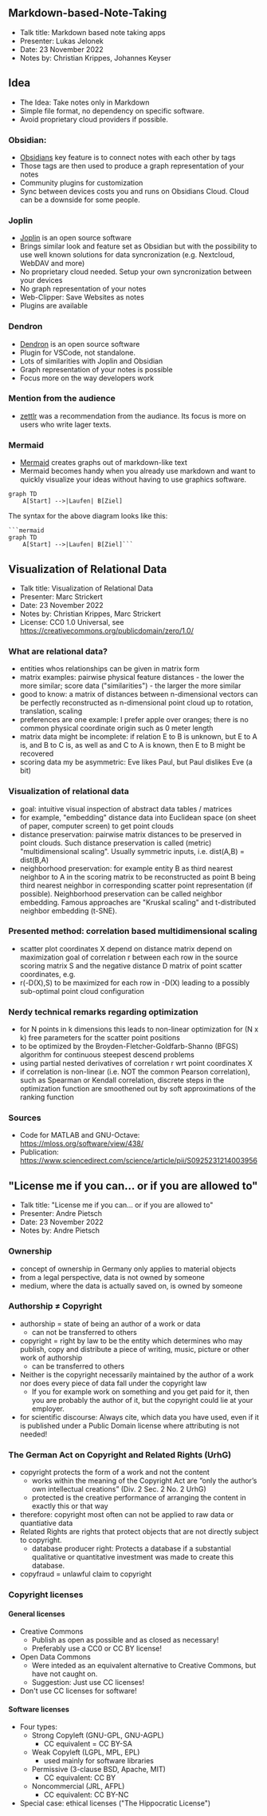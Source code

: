 

## Markdown-based-Note-Taking
- Talk title: Markdown based note taking apps
- Presenter: Lukas Jelonek
- Date: 23 November 2022
- Notes by: Christian Krippes, Johannes Keyser

## Idea
- The Idea: Take notes only in Markdown
- Simple file format, no dependency on specific software. 
- Avoid proprietary cloud providers if possible.

### Obsidian:

- [Obsidians] key feature is to connect notes with each other by tags
- Those tags are then used to produce a graph representation of your notes
- Community plugins for customization
- Sync between devices costs you and runs on Obsidians Cloud. 
  Cloud can be a downside for some people.


### Joplin

- [Joplin] is an open source software
- Brings similar look and feature set as Obsidian but with the possibility
to use well known solutions for data syncronization (e.g. Nextcloud, WebDAV and more)
- No proprietary cloud needed. Setup your own syncronization between your devices
- No graph representation of your notes
- Web-Clipper: Save Websites as notes
- Plugins are available


### Dendron
- [Dendron] is an open source software
- Plugin for VSCode, not standalone.
- Lots of similarities with Joplin and Obsidian
- Graph representation of your notes is possible
- Focus more on the way developers work


### Mention from the audience
 - [zettlr] was a recommendation from the audiance. 
 Its focus is more on users who write lager texts.

[Obsidians]:https://obsidian.md/
[Joplin]:https://joplinapp.org/
[Dendron]:https://www.dendron.so/
[zettlr]:https://www.zettlr.com/


### Mermaid
- [Mermaid] creates graphs out of markdown-like text
- Mermaid becomes handy when you already use markdown and want to quickly
visualize your ideas without having to use graphics software.

```mermaid
graph TD
    A[Start] -->|Laufen| B[Ziel]
```
The syntax for the above diagram looks like this:


```
```mermaid
graph TD
    A[Start] -->|Laufen| B[Ziel]```
```

[Mermaid]:https://mermaid-js.github.io/mermaid/#/


## Visualization of Relational Data

- Talk title: Visualization of Relational Data
- Presenter: Marc Strickert
- Date: 23 November 2022
- Notes by: Christian Krippes, Marc Strickert
- License: CC0 1.0 Universal, see https://creativecommons.org/publicdomain/zero/1.0/

### What are relational data?

- entities whos relationships can be given in matrix form
- matrix examples: pairwise physical feature distances - the lower the more similar;
   score data ("similarities") - the larger the more similar
- good to know: a matrix of distances between n-dimensional vectors can be perfectly
   reconstructed as n-dimensional point cloud up to rotation, translation, scaling
- preferences are one example: I prefer apple over oranges;
   there is no common physical coordinate origin such as 0 meter length
- matrix data might be incomplete: if relation E to B is unknown, but E to A is,
   and B to C is, as well as and C to A is known, then E to B might be recovered
- scoring data my be asymmetric: Eve likes Paul, but Paul dislikes Eve (a bit)

### Visualization of relational data

- goal: intuitive visual inspection of abstract data tables / matrices
- for example, "embedding" distance data into Euclidean space (on sheet of paper,
   computer screen) to get point clouds
- distance preservation: pairwise matrix distances to be preserved in point clouds.
   Such distance preservation is called (metric) "multidimensional scaling".
   Usually symmetric inputs, i.e. dist(A,B) = dist(B,A)
- neighborhood preservation: for example entity B as third nearest neighbor
   to A in the scoring matrix to be reconstructed as point B being third
   nearest neighbor in corresponding scatter point representation (if possible).
   Neighborhood preservation can be called neighbor embedding. Famous approaches
   are "Kruskal scaling" and t-distributed neighbor embedding (t-SNE).

### Presented method: correlation based multidimensional scaling
- scatter plot coordinates X depend on distance matrix depend on
   maximization goal of correlation r between each row in the source
   scoring matrix S and the negative distance D matrix of point scatter
   coordinates, e.g.
- r(-D(X),S) to be maximized for each row in -D(X) leading to a
   possibly sub-optimal point cloud configuration

### Nerdy technical remarks regarding optimization

- for N points in k dimensions this leads to non-linear optimization
   for (N x k) free parameters for the scatter point positions
- to be optimized by the Broyden-Fletcher-Goldfarb-Shanno (BFGS) algorithm
   for continuous steepest descend problems
- using partial nested derivatives of correlation r wrt point coordinates X
- if correlation is non-linear (i.e. NOT the common Pearson correlation),
   such as Spearman or Kendall correlation, discrete steps in the optimization
   function are smoothened out by soft approximations of the ranking function

### Sources
- Code for MATLAB and GNU-Octave: <https://mloss.org/software/view/438/>
- Publication: <https://www.sciencedirect.com/science/article/pii/S0925231214003956>


## "License me if you can... or if you are allowed to" 

- Talk title: "License me if you can... or if you are allowed to"
- Presenter: Andre Pietsch
- Date: 23 November 2022
- Notes by: Andre Pietsch

### Ownership
- concept of ownership in Germany only applies to material objects
- from a legal perspective, data is not owned by someone
- medium, where the data is actually saved on, is owned by someone

### Authorship ≠ Copyright 
- authorship = state of being an author of a work or data
  - can not be transferred to others
- copyright = right by law to be the entity which determines who may publish, copy and distribute a piece of writing, music, picture or other work of authorship
  - can be transferred to others
- Neither is the copyright necessarily maintained by the author of a work nor does every piece of data fall under the copyright law
  - If you for example work on something and you get paid for it, then you are probably the author of it, but the copyright could lie at your employer.
- for scientific discourse: Always cite, which data you have used, even if it is published under a Public Domain license where attributing is not needed!

### The German Act on Copyright and Related Rights (UrhG)
- copyright protects the form of a work and not the content
  - works within the meaning of the Copyright Act are “only the author’s own intellectual creations” (Div. 2 Sec. 2 No. 2 UrhG)
  - protected is the creative performance of arranging the content in exactly this or that way
- therefore: copyright most often can not be applied to raw data or quantiative data
- Related Rights are rights that protect objects that are not directly subject to copyright.
  - database producer right: Protects a database if a substantial qualitative or quantitative investment was made to create this database.
- copyfraud = unlawful claim to copyright

### Copyright licenses
#### General licenses
- Creative Commons
  - Publish as open as possible and as closed as necessary!
  - Preferably use a CC0 or CC BY license!
- Open Data Commons
  - Were inteded as an equivalent alternative to Creative Commons, but have not caught on.
  - Suggestion: Just use CC licenses!
- Don't use CC licenses for software!

#### Software licenses
- Four types:
  - Strong Copyleft (GNU-GPL, GNU-AGPL)
    - CC equivalent = CC BY-SA
  - Weak Copyleft (LGPL, MPL, EPL)
    - used mainly for software libraries
  - Permissive (3-clause BSD, Apache, MIT)
    - CC equivalent: CC BY
  - Noncommercial (JRL, AFPL)
    - CC equivalent: CC BY-NC
- Special case: ethical licenses ("The Hippocratic License")
